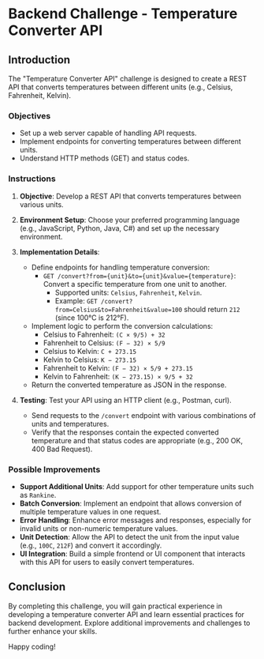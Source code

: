 # Backend Challenge - Temperature Converter API

## Introduction

The "Temperature Converter API" challenge is designed to create a REST API that converts temperatures between different units (e.g., Celsius, Fahrenheit, Kelvin).

### Objectives

- Set up a web server capable of handling API requests.
- Implement endpoints for converting temperatures between different units.
- Understand HTTP methods (GET) and status codes.

### Instructions

1. **Objective**: Develop a REST API that converts temperatures between various units.

2. **Environment Setup**: Choose your preferred programming language (e.g., JavaScript, Python, Java, C#) and set up the necessary environment.

3. **Implementation Details**:

   - Define endpoints for handling temperature conversion:
     - `GET /convert?from={unit}&to={unit}&value={temperature}`: Convert a specific temperature from one unit to another.
       - Supported units: `Celsius`, `Fahrenheit`, `Kelvin`.
       - Example: `GET /convert?from=Celsius&to=Fahrenheit&value=100` should return `212` (since 100°C is 212°F).
   - Implement logic to perform the conversion calculations:
     - Celsius to Fahrenheit: `(C × 9/5) + 32`
     - Fahrenheit to Celsius: `(F − 32) × 5/9`
     - Celsius to Kelvin: `C + 273.15`
     - Kelvin to Celsius: `K − 273.15`
     - Fahrenheit to Kelvin: `(F − 32) × 5/9 + 273.15`
     - Kelvin to Fahrenheit: `(K − 273.15) × 9/5 + 32`
   - Return the converted temperature as JSON in the response.

4. **Testing**: Test your API using an HTTP client (e.g., Postman, curl).
   - Send requests to the `/convert` endpoint with various combinations of units and temperatures.
   - Verify that the responses contain the expected converted temperature and that status codes are appropriate (e.g., 200 OK, 400 Bad Request).

### Possible Improvements

- **Support Additional Units**: Add support for other temperature units such as `Rankine`.
- **Batch Conversion**: Implement an endpoint that allows conversion of multiple temperature values in one request.
- **Error Handling**: Enhance error messages and responses, especially for invalid units or non-numeric temperature values.
- **Unit Detection**: Allow the API to detect the unit from the input value (e.g., `100C`, `212F`) and convert it accordingly.
- **UI Integration**: Build a simple frontend or UI component that interacts with this API for users to easily convert temperatures.

## Conclusion

By completing this challenge, you will gain practical experience in developing a temperature converter API and learn essential practices for backend development. Explore additional improvements and challenges to further enhance your skills.

Happy coding!
